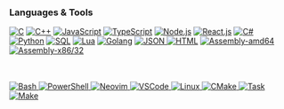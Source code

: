 <h3 align="left">Languages & Tools</h3>
<div style="display: flex-box; flex-wrap: wrap; ">
    <a href="https://en.wikipedia.org/wiki/C_(programming_language)"><img src="https://img.shields.io/badge/c-black?style=for-the-badge&logo=c&logoColor=white" alt="C"></a>
    <a href="https://en.wikipedia.org/wiki/C%2B%2B"><img src="https://img.shields.io/badge/c++-black?style=for-the-badge&logo=cplusplus&logoColor=white" alt="C++"></a>
    <a href="https://developer.mozilla.org/docs/learn/JavaScript"><img src="https://img.shields.io/badge/javascript-black?style=for-the-badge&logo=javascript" alt="JavaScript"></a>
    <a href="https://www.typescriptlang.org"><img src="https://img.shields.io/badge/typescript-black?style=for-the-badge&logo=typescript" alt="TypeScript"></a>
    <a href="https://nodejs.org"><img src="https://img.shields.io/badge/node.js-black?style=for-the-badge&logo=node.js" alt="Node.js"></a>
    <a href="https://reactjs.org"><img src="https://img.shields.io/badge/react-black?style=for-the-badge&logo=react" alt="React.js"></a>
    <a href="https://learn.microsoft.com/dotnet/csharp"><img src="https://img.shields.io/badge/c%23-black?style=for-the-badge&logo=csharp&logoColor=white" alt="C#"></a>
    <a href="https://www.python.org"><img src="https://img.shields.io/badge/python-black?style=for-the-badge&logo=python" alt="Python"></a>
    <a href="https://www.postgresql.org/docs/"><img src="https://img.shields.io/badge/sql-black?style=for-the-badge&logo=postgresql&logoColor=white" alt="SQL"></a>
    <a href="https://www.lua.org"><img src="https://img.shields.io/badge/lua-black?style=for-the-badge&logo=lua&logoColor=white" alt="Lua"></a>
    <a href="https://go.dev"><img src="https://img.shields.io/badge/golang-black?style=for-the-badge&logo=go&logoColor=white" alt="Golang"></a>
<a href="https://www.json.org">
        <img src="https://img.shields.io/badge/json-4C8DFF?style=for-the-badge&logo=json&logoColor=white" alt="JSON">
    </a>
<a href="https://developer.mozilla.org/en-US/docs/Web/HTML"><img src="https://img.shields.io/badge/html-black?style=for-the-badge&logo=html5&logoColor=white" alt="HTML"></a>
<a href="https://en.wikipedia.org/wiki/X86-64"><img src="https://img.shields.io/badge/assembly-amd64-black?style=for-the-badge&logo=amd&logoColor=red&labelColor=222222" alt="Assembly-amd64"></a >
<a href="https://en.wikipedia.org/wiki/X86"><img src="https://img.shields.io/badge/assembly-x86/32-black?style=for-the-badge&logo=intel&logoColor=blue&labelColor=222222" alt="Assembly-x86/32"></a>
</div>
<div style="display: flex-grid; flex-wrap: wrap; padding-top:3rem">
    <a href="https://www.gnu.org/software/bash">
        <img src="https://img.shields.io/badge/bash-6B8E23?style=for-the-badge&logo=gnu-bash&logoColor=white" alt="Bash">
    </a>
    <a href="https://learn.microsoft.com/powershell">
        <img src="https://img.shields.io/badge/powershell-4B6A42?style=for-the-badge&logo=powershell&logoColor=white" alt="PowerShell">
    </a>
    <a href="https://neovim.io">
        <img src="https://img.shields.io/badge/neovim-5B8B4A?style=for-the-badge&logo=neovim&logoColor=white" alt="Neovim">
    </a>
    <a href="https://code.visualstudio.com">
        <img src="https://img.shields.io/badge/VS-007ACC?style=for-the-badge&logo=visual-studio&logoColor=white" alt="VSCode">
    </a>
    <a href="https://www.linux.org">
        <img src="https://img.shields.io/badge/linux-3A3A3A?style=for-the-badge&logo=linux&logoColor=white" alt="Linux">
    </a>
    <a href="https://cmake.org">
        <img src="https://img.shields.io/badge/cmake-5C7F8D?style=for-the-badge&logo=cmake&logoColor=white" alt="CMake">
    </a>
  <a href="https://taskfile.dev">
        <img src="https://img.shields.io/badge/task-1F3A2B?style=for-the-badge&logo=task&logoColor=white" alt="Task">
    </a>
    <a href="https://www.gnu.org/software/make">
        <img src="https://img.shields.io/badge/make-FF8C00?style=for-the-badge&logo=gnu&logoColor=white" alt="Make">
    </a>
</div>

